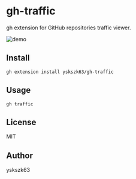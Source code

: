 # gh-traffic

gh extension for GitHub repositories traffic viewer.

![demo](assets/demo.png)

## Install

```
gh extension install yskszk63/gh-traffic
```

## Usage

```
gh traffic
```

## License

MIT

## Author

yskszk63
